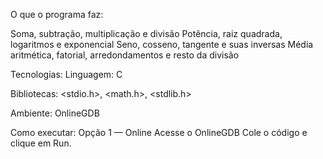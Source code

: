 O que o programa faz:

Soma, subtração, multiplicação e divisão
Potência, raiz quadrada, logaritmos e exponencial
Seno, cosseno, tangente e suas inversas
Média aritmética, fatorial, arredondamentos e resto da divisão

 Tecnologias:
Linguagem: C

Bibliotecas: <stdio.h>, <math.h>, <stdlib.h>

Ambiente: OnlineGDB

 Como executar:
Opção 1 — Online
Acesse o OnlineGDB
Cole o código e clique em Run.
